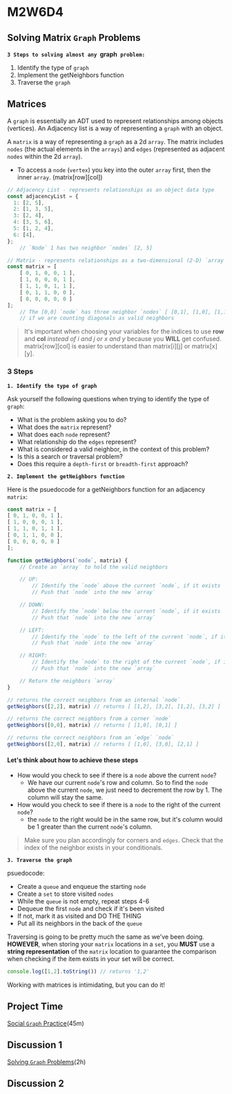 # M2W6D4

## Solving Matrix `Graph` Problems

**`3 Steps to solving almost any `graph` problem:`**

1. Identify the type of `graph`
2. Implement the getNeighbors function
3. Traverse the `graph`

## Matrices

A `graph` is essentially an ADT used to represent relationships among objects (vertices). An Adjacency list is a way of representing a `graph` with an object.

A `matrix` is a way of representing a `graph` as a 2d `array`. The matrix includes `nodes` (the actual elements in the `arrays`) and `edges` (represented as adjacent `nodes` within the 2d `array`).

- To access a `node` (`vertex`) you key into the outer `array` first, then the inner `array`. (matrix[row][col])

```js
// Adjacency List - represents relationships as an object data type
const adjacencyList = {
  1: [2, 5],
  2: [1, 3, 5],
  3: [2, 4],
  4: [3, 5, 6],
  5: [1, 2, 4],
  6: [4],
};
    // `Node` 1 has two neighbor `nodes` [2, 5]

// Matrix - represents relationships as a two-dimensional (2-D) `array` data type
const matrix = [
    [ 0, 1, 0, 0, 1 ],
    [ 1, 0, 0, 0, 1 ],
    [ 1, 1, 0, 1, 1 ],
    [ 0, 1, 1, 0, 0 ],
    [ 0, 0, 0, 0, 0 ]
];
    // The [0,0] `node` has three neighbor `nodes` [ [0,1], [1,0], [1,1] ],
    // if we are counting diagonals as valid neighbors
```

> It's important when choosing your variables for the indices to use **row** and **col** *instead of i and j or x and y* because you **WILL** get confused. matrix[row][col] is easier to understand than matrix[i][j] or matrix[x][y].

### 3 Steps

**`1. Identify the type of graph`**

Ask yourself the following questions when trying to identify the type of `graph`:

- What is the problem asking you to do?
- What does the `matrix` represent?
- What does each `node` represent?
- What relationship do the `edges` represent?
- What is considered a valid neighbor, in the context of this problem?
- Is this a search or traversal problem?
- Does this require a `depth-first` or `breadth-first` approach?

**`2. Implement the getNeighbors function`**

Here is the psuedocode for a getNeighbors function for an adjacency `matrix`:

```js
const matrix = [
[ 0, 1, 0, 0, 1 ],
[ 1, 0, 0, 0, 1 ],
[ 1, 1, 0, 1, 1 ],
[ 0, 1, 1, 0, 0 ],
[ 0, 0, 0, 0, 0 ]
];

function getNeighbors(`node`, matrix) {
    // Create an `array` to hold the valid neighbors

    // UP: 
        // Identify the `node` above the current `node`, if it exists
        // Push that `node` into the new `array`

    // DOWN: 
        // Identify the `node` below the current `node`, if it exists
        // Push that `node` into the new `array`

    // LEFT: 
        // Identify the `node` to the left of the current `node`, if it exists
        // Push that `node` into the new `array`

    // RIGHT: 
        // Identify the `node` to the right of the current `node`, if it exists
        // Push that `node` into the new `array`

    // Return the neighbors `array`
}

// returns the correct neighbors from an internal `node`
getNeighbors([2,2], matrix) // returns [ [1,2], [3,2], [1,2], [3,2] ]

// returns the correct neighbors from a corner `node`
getNeighbors([0,0], matrix) // returns [ [1,0], [0,1] ]

// returns the correct neighbors from an `edge` `node`
getNeighbors([2,0], matrix) // returns [ [1,0], [3,0], [2,1] ]
```

#### Let's think about how to achieve these steps

- How would you check to see if there is a `node` above the current `node`?
  - We have our current `node`'s row and column. So to find the `node` above the current `node`, we just need to decrement the row by 1. The column will stay the same.
- How would you check to see if there is a `node` to the right of the current `node`?
  - the `node` to the right would be in the same row, but it's column would be 1 greater than the current `node`'s column.

> Make sure you plan accordingly for corners and `edges`. Check that the index of the neighbor exists in your conditionals.

**`3. Traverse the graph`**

psuedocode:

- Create a `queue` and enqueue the starting `node`
- Create a `set` to store visited `nodes`
- While the `queue` is not empty, repeat steps 4-6
- Dequeue the first `node` and check if it's been visited
- If not, mark it as visited and DO THE THING
- Put all its neighbors in the back of the `queue`

Traversing is going to be pretty much the same as we've been doing. **HOWEVER**, when storing your `matrix` locations in a `set`, you **MUST** use a **string representation** of the `matrix` location to guarantee the comparison when checking if the item exists in your set will be correct.

```js
console.log([1,2].toString()) // returns '1,2'
```

Working with matrices is intimidating, but you can do it!

## Project Time

[Social `Graph` Practice](https://open.appacademy.io/learn/js-py---pt-may-2022-online/week-12---sorts-and-`graphs`/social-`graph`-practice-part-1)(45m)

## Discussion 1

[Solving `Graph` Problems](https://open.appacademy.io/learn/js-py---pt-may-2022-online/week-12---sorts-and-`graphs`/solving-`graph`-problems-practice-part-1)(2h)

## Discussion 2
